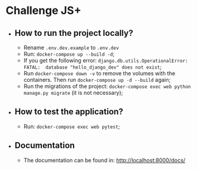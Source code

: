# Challenge JS+

 - How to run the project locally?
	 - 
	 - Rename `.env.dev.example` to `.env.dev`
	 - Run: `docker-compose up --build -d`;
	 - If you get the following error: `django.db.utils.OperationalError: FATAL:  database "hello_django_dev" does not exist`;
	 - Run `docker-compose down -v` to remove the volumes with the containers. Then run `docker-compose up -d --build` again; 
	 - Run the migrations of the project: `docker-compose exec web python manage.py migrate` (it is not necessary);
 - How to test the application?
	 - 
	 - Run: `docker-compose exec web pytest`;
- Documentation
	- 
	- The documentation can be found in: [http://localhost:8000/docs/](http://localhost:8000/docs/)